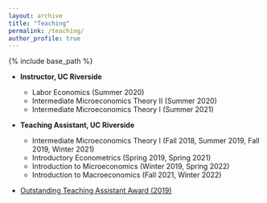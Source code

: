 ```yaml
---
layout: archive
title: "Teaching"
permalink: /teaching/
author_profile: true
---
```


{% include base_path %}

* **Instructor, UC Riverside** 
  * Labor Economics (Summer 2020)
  * Intermediate Microeconomics Theory II (Summer 2020)
  * Intermediate Microeconomics Theory I (Summer 2021)

* **Teaching Assistant, UC Riverside**
  * Intermediate Microeconomics Theory I (Fall 2018, Summer 2019, Fall 2019, Winter 2021)
  * Introductory Econometrics (Spring 2019, Spring 2021)
  * Introduction to Microeconomics (Winter 2019, Spring 2022)
  * Introduction to Macroeconomics (Fall 2021, Winter 2022)

* [Outstanding Teaching Assistant Award (2019)](https://economics.ucr.edu/wp-content/uploads/2020/10/UCR-Econ-Newsletter-9-2020.pdf)
